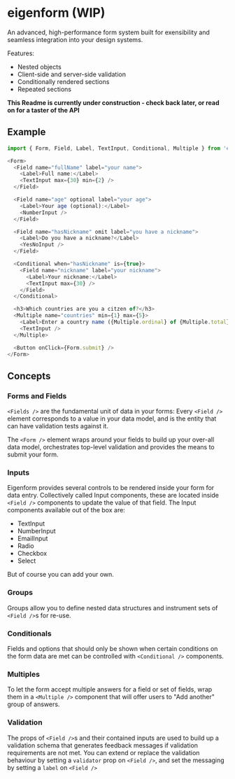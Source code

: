# eigenform (WIP)

An advanced, high-performance form system built for exensibility and seamless integration into your design systems.

Features:

- Nested objects
- Client-side and server-side validation
- Conditionally rendered sections
- Repeated sections

**This Readme is currently under construction - check back later, or read on for a taster of the API**  

## Example

```javascript
import { Form, Field, Label, TextInput, Conditional, Multiple } from 'eigenform';

<Form>
  <Field name="fullName" label="your name">
    <Label>Full name:</Label>
    <TextInput max={30} min={2} />
  </Field>

  <Field name="age" optional label="your age">
    <Label>Your age (optional):</Label>
    <NumberInput />
  </Field>

  <Field name="hasNickname" omit label="you have a nickname">
    <Label>Do you have a nickname?</Label>
    <YesNoInput />
  </Field>

  <Conditional when="hasNickname" is={true}>
    <Field name="nickname" label="your nickname">
      <Label>Your nickname:</Label>
      <TextInput max={30} />
    </Field>
  </Conditional>

  <h3>Which countries are you a citzen of?</h3>
  <Multiple name="countries" min={1} max={5}>
    <Label>Enter a country name ({Multiple.ordinal} of {Multiple.total})</Label>
    <TextInput />
  </Multiple>

  <Button onClick={Form.submit} />
</Form>
```

## Concepts

### Forms and Fields

`<Fields />` are the fundamental unit of data in your forms: Every `<Field />` element corresponds to a value in your data model, and is the entity that can have validation tests against it. 

The `<Form />` element wraps around your fields to build up your over-all data model, orchestrates top-level validation and provides the means to submit your form. 

### Inputs

Eigenform provides several controls to be rendered inside your form for data entry. Collectively called Input components, these are located inside `<Field />` components to update the value of that field. The Input components available out of the box are:

- TextInput
- NumberInput
- EmailInput
- Radio
- Checkbox
- Select

But of course you can add your own.

### Groups

Groups allow you to define nested data structures and instrument sets of `<Field />`s for re-use.

### Conditionals

Fields and options that should only be shown when certain conditions on the form data are met can be controlled with `<Conditional />` components.

### Multiples

To let the form accept multiple answers for a field or set of fields, wrap them in a `<Multiple />` component that will offer users to "Add another" group of answers.

### Validation

The props of `<Field />`s and their contained inputs are used to build up a validation schema that generates feedback messages if validation requirements are not met. You can extend or replace the validation behaviour by setting a `validator` prop on `<Field />`, and set the messaging by setting a `label` on `<Field />`